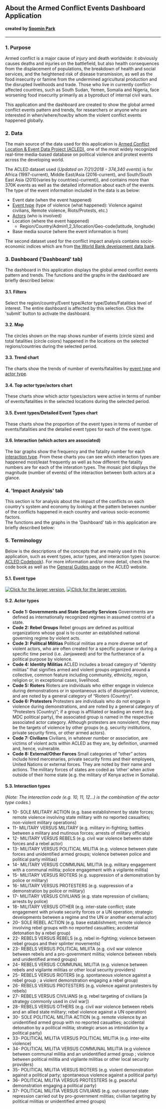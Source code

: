 ﻿About the Armed Conflict Events Dashboard Application
-----------------------------------------------------
#### created by [Soomin Park](mailto:spark13@worldbank.org) 
***

### 1. Purpose
Armed conflict is a major cause of injury and death worldwide: it obviously causes deaths and injuries on the battlefield, but also health consequences from the displacement of populations, the breakdown of health and social services, and the heightened risk of disease transmission, as well as the food insecurity or famine from the undermined agricultural production and the disrupted livelihoods and trade. Those who live in currently conflict-affected countries, such as South Sudan, Yemen, Somalia and Nigeria, face worsening food insecurity primarily as a byproduct of internal civil wars.

This application and the dashboard are created to show the global armed conflict events pattern and trends, for researchers or anyone who are interested in when/where/how/by whom the violent conflict events happened globally.  

### 2. Data
The main source of the data used for this application is [Armed Conflict Location & Event Data Project (ACLED)](https://www.acleddata.com/data/), one of the most widely recognized real-time media-based database on political violence and protest events across the developing world.  

The ACLED dataset used (*Updated on 7/21/2018 - 374,340 events*) is for Africa (1997-current), Middle East/Asia (2016-current), and South/South East Asia (2010(varies by countries)-current)), and contains more than 370K events as well as the detailed information about each of the events. The type of the event information included in the data is as below: 
-   Event date (when the event happened)
-   [Event type](#terminology) (type of violence (what happened): Violence against civilians, Remote violence, Riots/Protests, etc.)
-   [Actors](#terminology)  (who is involved)
-   Location (where the event happened)
	- Region/Country/Admin1,2,3/location/Geo-code(latitude, longitude)
-   Base media source (where the event information is from)

The second dataset used for the conflict impact analysis contains socio-economic indices which are from [the World Bank development data bank](https://data.worldbank.org/).  

### 3. Dashboard ('Dashboard' tab)
The dashboard in this application displays the global armed conflict events pattern and trends. The functions and the graphs in the dashboard are briefly described below: 

#### 3.1. Filters
Select the region/country/Event type/Actor type/Dates/Fatalities level of interest. The entire dashboard is affected by this selection. Click the 'submit' button to activate the dashboard.

#### 3.2. Map
The circles shown on the map shows number of events (circle sizes) and total fatalities (circle colors) happened in the locations on the selected regions/countries during the selected period. 

#### 3.3. Trend chart
The charts show the trends of number of events/fatalities by [event type](#event-type) and [actor type](#actor-type). 

#### 3.4. Top actor type/actors chart
These charts show which actor types/actors were active in terms of number of events/fatalities in the selected locations during the selected period.

#### 3.5. Event types/Detailed Event Types chart
These charts show the proportion of the event types in terms of number of events/fatalities and the detailed event types for each of the event type.

#### 3.6. Interaction (which actors are associated)
The bar graphs show the frequency and the fatality number for each [interaction type](#interaction-type). From these charts you can see which interaction types are happened most/least frequently as well as how different the fatality numbers are for each of the interation types. The mosaic plot displays the magnitude (number of events) of the interaction between both actors at a glance. 

### 4. 'Impact Analysis' tab 
This section is for analysis about the impact of the conflicts on each country's system and economy by looking at the pattern between number of the conflicts happened in each country and various socio-economic factors.  
The functions and the graphs in the 'Dashboard' tab in this application are briefly described below: 

### 5. Terminology
Below is the descriptions of the concepts that are mainly used in this application, such as event types, actor types, and interaction types (source: [ACLED Codebook](https://www.acleddata.com/download/2827/)). For more information and/or more detail, check the code book as well as the [General Guides page](https://www.acleddata.com/resources/general-guides/) on the ACLED website. 
  
#### 5.1. Event type <a name="event-type"></a>
<a href="https://drive.google.com/uc?export=view&id=1VXXxchejEmrIC8lncnOmkVwfd4miqkyn"><img src="https://drive.google.com/uc?export=view&id=1VXXxchejEmrIC8lncnOmkVwfd4miqkyn" style="width: auto; height: auto" title="Click for the larger version." /></a>
<a href="https://drive.google.com/uc?export=view&id=1nJOR3YjiAzIWZ-l6mNki9-QY5vBOibiH"><img src="https://drive.google.com/uc?export=view&id=1nJOR3YjiAzIWZ-l6mNki9-QY5vBOibiH" style="width: auto; height: auto" title="Click for the larger version." /></a>

#### 5.2. Actor types <a name="actor-type"></a>
- **Code 1: Governments and State Security Services**
Governments are defined as internationally recognized regimes in assumed control of a state. 
- **Code 2: Rebel Groups**
Rebel groups are defined as political organizations whose goal is to counter an established national governing regime by violent acts. 
- **Code 3: Political Militias**
Political militias are a more diverse set of violent actors, who are often created for a specific purpose or during a specific time period (i.e. Janjaweed) and for the furtherance of a political purpose by violence.
- **Code 4: Identity Militias**
ACLED includes a broad category of “identity militias” that signifies armed and violent groups organized around a collective, common feature including community, ethnicity, region, religion or, in exceptional cases, livelihood.
- **Code 5: Rioters**
Rioters are individuals who either engage in violence during demonstrations or in spontaneous acts of disorganised violence, and are noted by a general category of “Rioters (Country)”.
- **Code 6: Protesters**
Protesters are individuals who do not engage in violence during demonstrations, and are noted by a general category of “Protesters (Country)”; if a group is affiliated or leading an event (e.g. MDC political party), the associated group is named in the respective associated actor category. Although protesters are nonviolent, they may be the targets of violence by other groups (e.g. security institutions, private security firms, or other armed actors).
- **Code 7: Civilians**
Civilians, in whatever number or association, are victims of violent acts within ACLED as they are, by definition, unarmed and, hence, vulnerable.
- **Code 8: External/Other Forces**
Small categories of “other” actors include hired mercenaries, private security firms and their employees, United Nations or external forces. They are noted by their name and actions. The military forces of states are coded as ‘other’ when active outside of their home state (e.g. the military of Kenya active in Somalia).

#### 5.3. Interaction types <a name="interaction-type"></a>
(*Note: The interaction code (e.g. 10, 11, 12...) is the combination of the actor type codes.*) 

- 10- SOLE MILITARY ACTION (e.g. base establishment by state forces; remote violence involving state military with no reported casualties; non-violent military operations)
- 11- MILITARY VERSUS MILITARY (e.g. military in-fighting; battles between a military and mutinous forces; arrests of military officials)
- 12- MILITARY VERSUS REBELS (e.g. civil war violence between state forces and a rebel actor)
- 13- MILITARY VERSUS POLITICAL MILITIA (e.g. violence between state forces and unidentified armed groups; violence between police and political party militias)
- 14- MILITARY VERSUS COMMUNAL MILITIA (e.g. military engagement with a communal militia; police engagement with a vigilante militia)
- 15- MILITARY VERSUS RIOTERS (e.g. suppression of a demonstration by police or military)
- 16- MILITARY VERSUS PROTESTERS (e.g. suppression of a demonstration by police or military)
- 17- MILITARY VERSUS CIVILIANS (e.g. state repression of civilians; arrests by police)
- 18- MILITARY VERSUS OTHER (e.g. inter-state conflict; state engagement with private security forces or a UN operation; strategic developments between a regime and the UN or another external actor)
- 20- SOLE REBEL ACTION (e.g. base establishment; remote violence involving rebel groups with no reported casualties; accidental detonation by a rebel group)
- 22- REBELS VERSUS REBELS (e.g. rebel in-fighting; violence between rebel groups and their splinter movements)
- 23- REBELS VERSUS POLITICAL MILIITA (e.g. civil war violence between rebels and a pro-government militia; violence between rebels and unidentified armed groups)
- 24- REBELS VERSUS COMMUNAL MILITIA (e.g. violence between rebels and vigilante militias or other local security providers)
- 25- REBELS VERSUS RIOTERS (e.g. spontaneous violence against a rebel group ; a violent demonstration engaging a rebel group) 
- 26- REBELS VERSUS PROTESTERS (e.g. violence against protesters by rebels)
- 27- REBELS VERSUS CIVILIANS (e.g. rebel targeting of civilians [a strategy commonly used in civil war])
- 28- REBELS VERSUS OTHERS (e.g. civil war violence between rebels and an allied state military; rebel violence against a UN operation)
- 30- SOLE POLITICAL MILITIA ACTION (e.g. remote violence by an unidentified armed group with no reported casualties; accidental detonation by a political militia; strategic arson as intimidation by a political party)
- 33- POLITICAL MILITIA VERSUS POLITICAL MILITIA (e.g. inter-elite violence)
- 34- POLITICAL MILITIA VERSUS COMMUNAL MILITIA (e.g violence between communal militia and an unidentified armed group ; violence between political militia and vigilante militias or other local security providers)
- 35- POLITICAL MILITIA VERSUS RIOTERS (e.g. violent demonstration against a political party; spontaneous violence against a political party)
- 36- POLITICAL MILITIA VERSUS PROTESTERS (e.g. peaceful demonstration engaging a political party)
- 37- POLITICAL MILITIA VERSUS CIVILIANS (e.g. out-sourced state repression carried
out by pro-government militias; civilian targeting by political militias or unidentified armed groups)

